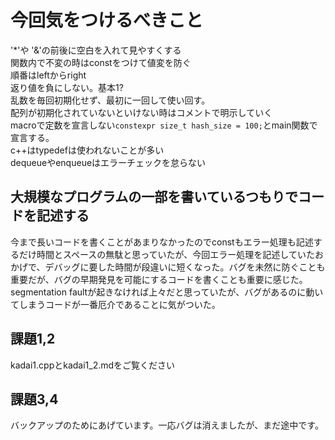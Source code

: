 # 今回気をつけるべきこと
'*'や '&'の前後に空白を入れて見やすくする  
関数内で不変の時はconstをつけて値変を防ぐ  
順番はleftからright  
返り値を負にしない。基本1?  
乱数を毎回初期化せず、最初に一回して使い回す。  
配列が初期化されていないといけない時はコメントで明示していく  
macroで定数を宣言しない`constexpr size_t hash_size = 100;`とmain関数で宣言する。  
c++はtypedefは使われないことが多い  
dequeueやenqueueはエラーチェックを怠らない  
## 大規模なプログラムの一部を書いているつもりでコードを記述する  
今まで長いコードを書くことがあまりなかったのでconstもエラー処理も記述するだけ時間とスペースの無駄と思っていたが、今回エラー処理を記述していたおかげで、デバッグに要した時間が段違いに短くなった。バグを未然に防ぐことも重要だが、バグの早期発見を可能にするコードを書くことも重要に感じた。segmentation faultが起きなければ上々だと思っていたが、バグがあるのに動いてしまうコードが一番厄介であることに気がついた。
## 課題1,2
kadai1.cppとkadai1_2.mdをご覧ください  
## 課題3,4  
バックアップのためにあげています。一応バグは消えましたが、まだ途中です。
